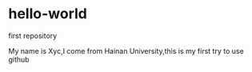 # hello-world
first repository

My name is Xyc,I come from Hainan University,this is my first try to use github
